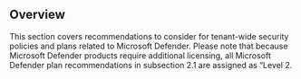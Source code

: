 ## Overview

This section covers recommendations to consider for tenant-wide security policies and plans related to Microsoft Defender. Please note that because Microsoft Defender products require additional licensing, all Microsoft Defender plan recommendations in subsection 2.1 are assigned as “Level 2.